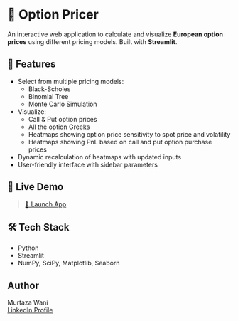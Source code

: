 # 🧮 Option Pricer

An interactive web application to calculate and visualize **European option prices** using different pricing models. Built with **Streamlit**.

## 📌 Features

- Select from multiple pricing models:
  - Black-Scholes
  - Binomial Tree
  - Monte Carlo Simulation
- Visualize:
  - Call & Put option prices
  - All the option Greeks
  - Heatmaps showing option price sensitivity to spot price and volatility
  - Heatmaps showing PnL based on call and put option purchase prices
- Dynamic recalculation of heatmaps with updated inputs
- User-friendly interface with sidebar parameters

## 🚀 Live Demo

> [🔗 Launch App](https://option-pricer-jgmhwbjmbndo2xgiepwm9l.streamlit.app/) 

## 🛠️ Tech Stack

- Python  
- Streamlit  
- NumPy, SciPy, Matplotlib, Seaborn  

## Author
Murtaza Wani  
[LinkedIn Profile](https://www.linkedin.com/in/murtazawani)  


